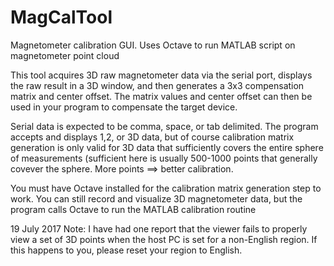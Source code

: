 # MagCalTool
Magnetometer calibration GUI.  Uses Octave to run MATLAB script on magnetometer point cloud

This tool acquires 3D raw magnetometer data via the serial port, displays the raw result in a 3D window, and then generates a 3x3 compensation matrix and center offset.  The matrix values and center offset can then be used in your program to compensate the target device.

Serial data is expected to be comma, space, or tab delimited.  The program accepts and displays 1,2, or 3D data, but of course calibration matrix generation is only valid for 3D data that sufficiently covers the entire sphere of measurements (sufficient here is usually 500-1000 points that generally covever the sphere.  More points ==> better calibration.

You must have Octave installed for the calibration matrix generation step to work.  You can still record and visualize 3D magnetometer data, but the program calls Octave to run the MATLAB calibration routine

19 July 2017 Note:  I have had one report that the viewer fails to properly view a set of 3D points when the host PC is set for a non-English region.  If this happens to you, please reset your region to English.
